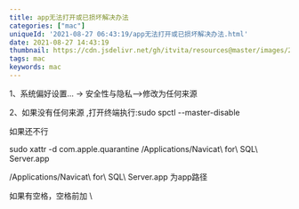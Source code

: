 ```yaml
---
title: app无法打开或已损坏解决办法
categories: ["mac"]
uniqueId: '2021-08-27 06:43:19/app无法打开或已损坏解决办法.html'
date: 2021-08-27 14:43:19
thumbnail: https://cdn.jsdelivr.net/gh/itvita/resources@master/images/20210827144429.jpeg
tags: mac
keywords: mac
---
```



1、系统偏好设置... -> 安全性与隐私-->修改为任何来源

2、如果没有任何来源  ,打开终端执行:sudo spctl --master-disable

如果还不行 

sudo xattr -d com.apple.quarantine /Applications/Navicat\ for\ SQL\ Server.app

 

/Applications/Navicat\ for\ SQL\ Server.app 为app路径  

如果有空格，空格前加 \